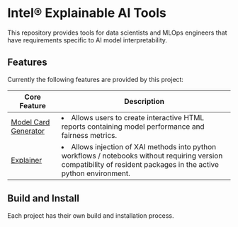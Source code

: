 # Intel® Explainable AI Tools

This repository provides tools for data scientists and MLOps engineers that have requirements specific to AI model interpretability.

## Features

Currently the following features are provided by this project:

      
| Core Feature | Description | 
|----------|-----------|
| [Model Card Generator](/intel-xai-tools/model_card_gen) | <li> Allows users to create interactive HTML reports containing model performance and fairness metrics. |
|[Explainer](/intel-xai-tools/explainer) | <li> Allows injection of XAI methods into python workflows / notebooks without requiring version compatibility of resident packages in the active python environment. |

## Build and Install

Each project has their own  build and installation process.
